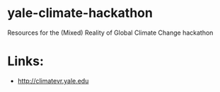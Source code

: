 # yale-climate-hackathon
Resources for the (Mixed) Reality of Global Climate Change hackathon


# Links:
* http://climatevr.yale.edu

